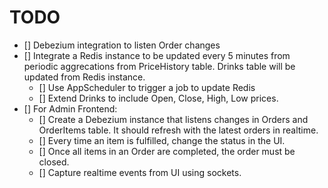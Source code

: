 # TODO
- [] Debezium integration to listen Order changes
- [] Integrate a Redis instance to be updated every 5 minutes from periodic aggrecations from PriceHistory table. Drinks table will be updated from Redis instance.
    - [] Use AppScheduler to trigger a job to update Redis
    - [] Extend Drinks to include Open, Close, High, Low prices.
- [] For Admin Frontend: 
    - [] Create a Debezium instance that listens changes in Orders and OrderItems table. It should refresh with the latest orders in realtime.
    - [] Every time an item is fulfilled, change the status in the UI. 
    - [] Once all items in an Order are completed, the order must be closed.
    - [] Capture realtime events from UI using sockets.
